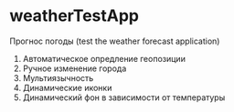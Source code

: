 # weatherTestApp
 Прогнос погоды (test the weather forecast application)

1) Автоматическое опредление геопозиции 
2) Ручное изменение города
3) Мультиязычность
4) Динамические иконки
5) Динамический фон в зависимости от температуры
